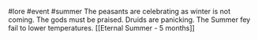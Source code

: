 #lore #event #summer
The peasants are celebrating as winter is not coming. The gods must be praised.
Druids are panicking.
The Summer fey fail to lower temperatures.
[[Eternal Summer - 5 months]]
